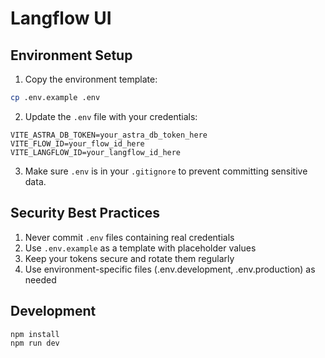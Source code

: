 # Langflow UI

## Environment Setup

1. Copy the environment template:
```bash
cp .env.example .env
```

2. Update the `.env` file with your credentials:
```env
VITE_ASTRA_DB_TOKEN=your_astra_db_token_here
VITE_FLOW_ID=your_flow_id_here
VITE_LANGFLOW_ID=your_langflow_id_here
```

3. Make sure `.env` is in your `.gitignore` to prevent committing sensitive data.

## Security Best Practices

1. Never commit `.env` files containing real credentials
2. Use `.env.example` as a template with placeholder values
3. Keep your tokens secure and rotate them regularly
4. Use environment-specific files (.env.development, .env.production) as needed

## Development

```bash
npm install
npm run dev
